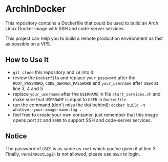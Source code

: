 # ArchInDocker
This repository contains a Dockerfile that could be used to build an Arch Linux Docker image with SSH and code-server services.

This project can help you to build a remote production environment as fast as possible on a VPS.

## How to Use It

* `git clone` this repository and `cd` into it.
* review the `Dockerfile` and replace `your_password` after the `ROOT_PASSWORD`, `CODE_SERVER_PASSWORD` and `your_username` after `USER` at line 3, 4 and 5
* replace `your_username` after the `USERNAME` in file `start_services.sh` and make sure that `USERNAME` is equal to `USER` in `Dockerfile`
* run the command (don't miss the dot behind):
  `docker build -t whatever-your-image-name:tag .`
* feel free to create your own container, just remember that this image opens port `22` and `8080` to support SSH and code-server services.

## Notice
The password of `USER` is as same as `root` which you've given it at line 3. Finally, `PermitRootLogin` is not allowed, please use `USER` to login.
